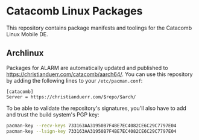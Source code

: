 # Catacomb Linux Packages

This repository contains package manifests and toolings for the Catacomb Linux
Mobile DE.

## Archlinux

Packages for ALARM are automatically updated and published to
<https://christianduerr.com/catacomb/aarch64/>. You can use this repository by
adding the following lines to your `/etc/pacman.conf`:

```text
[catacomb]
Server = https://christianduerr.com/$repo/$arch/
```

To be able to validate the repository's signatures, you'll also have to add and
trust the build system's PGP key:

```sh
pacman-key --recv-keys 733163AA31950B7F4BE7EC4082CE6C29C7797E04
pacman-key --lsign-key 733163AA31950B7F4BE7EC4082CE6C29C7797E04
```
